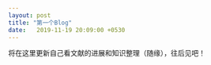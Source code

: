 ```yaml
---
layout: post
title: "第一个Blog"
date:   2019-11-19 20:09:00 +0530
---
```




将在这里更新自己看文献的进展和知识整理（随缘），往后见吧！
